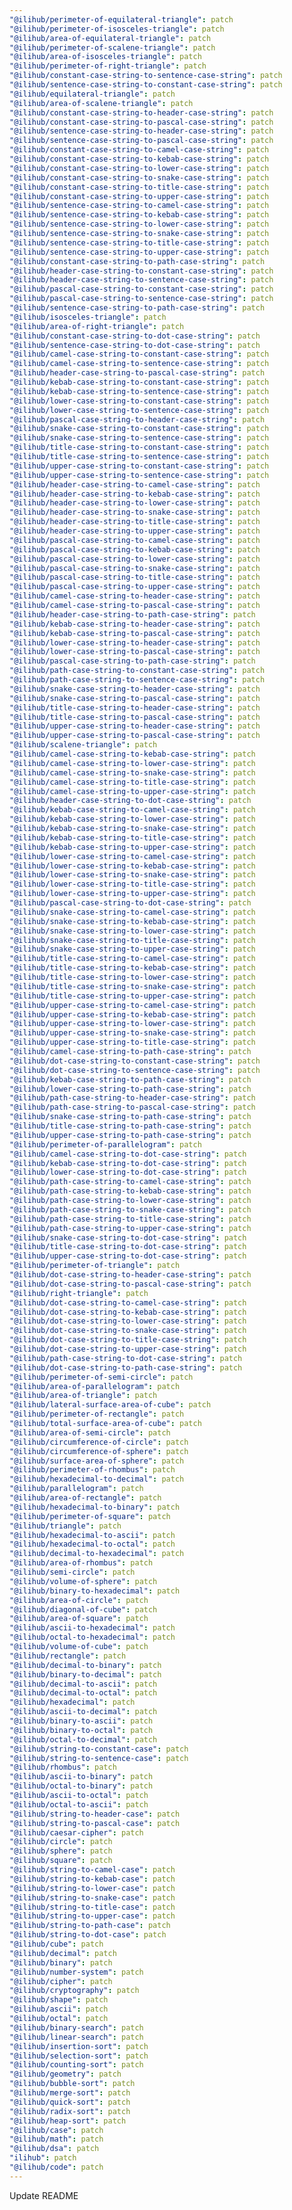 ```yaml
---
"@ilihub/perimeter-of-equilateral-triangle": patch
"@ilihub/perimeter-of-isosceles-triangle": patch
"@ilihub/area-of-equilateral-triangle": patch
"@ilihub/perimeter-of-scalene-triangle": patch
"@ilihub/area-of-isosceles-triangle": patch
"@ilihub/perimeter-of-right-triangle": patch
"@ilihub/constant-case-string-to-sentence-case-string": patch
"@ilihub/sentence-case-string-to-constant-case-string": patch
"@ilihub/equilateral-triangle": patch
"@ilihub/area-of-scalene-triangle": patch
"@ilihub/constant-case-string-to-header-case-string": patch
"@ilihub/constant-case-string-to-pascal-case-string": patch
"@ilihub/sentence-case-string-to-header-case-string": patch
"@ilihub/sentence-case-string-to-pascal-case-string": patch
"@ilihub/constant-case-string-to-camel-case-string": patch
"@ilihub/constant-case-string-to-kebab-case-string": patch
"@ilihub/constant-case-string-to-lower-case-string": patch
"@ilihub/constant-case-string-to-snake-case-string": patch
"@ilihub/constant-case-string-to-title-case-string": patch
"@ilihub/constant-case-string-to-upper-case-string": patch
"@ilihub/sentence-case-string-to-camel-case-string": patch
"@ilihub/sentence-case-string-to-kebab-case-string": patch
"@ilihub/sentence-case-string-to-lower-case-string": patch
"@ilihub/sentence-case-string-to-snake-case-string": patch
"@ilihub/sentence-case-string-to-title-case-string": patch
"@ilihub/sentence-case-string-to-upper-case-string": patch
"@ilihub/constant-case-string-to-path-case-string": patch
"@ilihub/header-case-string-to-constant-case-string": patch
"@ilihub/header-case-string-to-sentence-case-string": patch
"@ilihub/pascal-case-string-to-constant-case-string": patch
"@ilihub/pascal-case-string-to-sentence-case-string": patch
"@ilihub/sentence-case-string-to-path-case-string": patch
"@ilihub/isosceles-triangle": patch
"@ilihub/area-of-right-triangle": patch
"@ilihub/constant-case-string-to-dot-case-string": patch
"@ilihub/sentence-case-string-to-dot-case-string": patch
"@ilihub/camel-case-string-to-constant-case-string": patch
"@ilihub/camel-case-string-to-sentence-case-string": patch
"@ilihub/header-case-string-to-pascal-case-string": patch
"@ilihub/kebab-case-string-to-constant-case-string": patch
"@ilihub/kebab-case-string-to-sentence-case-string": patch
"@ilihub/lower-case-string-to-constant-case-string": patch
"@ilihub/lower-case-string-to-sentence-case-string": patch
"@ilihub/pascal-case-string-to-header-case-string": patch
"@ilihub/snake-case-string-to-constant-case-string": patch
"@ilihub/snake-case-string-to-sentence-case-string": patch
"@ilihub/title-case-string-to-constant-case-string": patch
"@ilihub/title-case-string-to-sentence-case-string": patch
"@ilihub/upper-case-string-to-constant-case-string": patch
"@ilihub/upper-case-string-to-sentence-case-string": patch
"@ilihub/header-case-string-to-camel-case-string": patch
"@ilihub/header-case-string-to-kebab-case-string": patch
"@ilihub/header-case-string-to-lower-case-string": patch
"@ilihub/header-case-string-to-snake-case-string": patch
"@ilihub/header-case-string-to-title-case-string": patch
"@ilihub/header-case-string-to-upper-case-string": patch
"@ilihub/pascal-case-string-to-camel-case-string": patch
"@ilihub/pascal-case-string-to-kebab-case-string": patch
"@ilihub/pascal-case-string-to-lower-case-string": patch
"@ilihub/pascal-case-string-to-snake-case-string": patch
"@ilihub/pascal-case-string-to-title-case-string": patch
"@ilihub/pascal-case-string-to-upper-case-string": patch
"@ilihub/camel-case-string-to-header-case-string": patch
"@ilihub/camel-case-string-to-pascal-case-string": patch
"@ilihub/header-case-string-to-path-case-string": patch
"@ilihub/kebab-case-string-to-header-case-string": patch
"@ilihub/kebab-case-string-to-pascal-case-string": patch
"@ilihub/lower-case-string-to-header-case-string": patch
"@ilihub/lower-case-string-to-pascal-case-string": patch
"@ilihub/pascal-case-string-to-path-case-string": patch
"@ilihub/path-case-string-to-constant-case-string": patch
"@ilihub/path-case-string-to-sentence-case-string": patch
"@ilihub/snake-case-string-to-header-case-string": patch
"@ilihub/snake-case-string-to-pascal-case-string": patch
"@ilihub/title-case-string-to-header-case-string": patch
"@ilihub/title-case-string-to-pascal-case-string": patch
"@ilihub/upper-case-string-to-header-case-string": patch
"@ilihub/upper-case-string-to-pascal-case-string": patch
"@ilihub/scalene-triangle": patch
"@ilihub/camel-case-string-to-kebab-case-string": patch
"@ilihub/camel-case-string-to-lower-case-string": patch
"@ilihub/camel-case-string-to-snake-case-string": patch
"@ilihub/camel-case-string-to-title-case-string": patch
"@ilihub/camel-case-string-to-upper-case-string": patch
"@ilihub/header-case-string-to-dot-case-string": patch
"@ilihub/kebab-case-string-to-camel-case-string": patch
"@ilihub/kebab-case-string-to-lower-case-string": patch
"@ilihub/kebab-case-string-to-snake-case-string": patch
"@ilihub/kebab-case-string-to-title-case-string": patch
"@ilihub/kebab-case-string-to-upper-case-string": patch
"@ilihub/lower-case-string-to-camel-case-string": patch
"@ilihub/lower-case-string-to-kebab-case-string": patch
"@ilihub/lower-case-string-to-snake-case-string": patch
"@ilihub/lower-case-string-to-title-case-string": patch
"@ilihub/lower-case-string-to-upper-case-string": patch
"@ilihub/pascal-case-string-to-dot-case-string": patch
"@ilihub/snake-case-string-to-camel-case-string": patch
"@ilihub/snake-case-string-to-kebab-case-string": patch
"@ilihub/snake-case-string-to-lower-case-string": patch
"@ilihub/snake-case-string-to-title-case-string": patch
"@ilihub/snake-case-string-to-upper-case-string": patch
"@ilihub/title-case-string-to-camel-case-string": patch
"@ilihub/title-case-string-to-kebab-case-string": patch
"@ilihub/title-case-string-to-lower-case-string": patch
"@ilihub/title-case-string-to-snake-case-string": patch
"@ilihub/title-case-string-to-upper-case-string": patch
"@ilihub/upper-case-string-to-camel-case-string": patch
"@ilihub/upper-case-string-to-kebab-case-string": patch
"@ilihub/upper-case-string-to-lower-case-string": patch
"@ilihub/upper-case-string-to-snake-case-string": patch
"@ilihub/upper-case-string-to-title-case-string": patch
"@ilihub/camel-case-string-to-path-case-string": patch
"@ilihub/dot-case-string-to-constant-case-string": patch
"@ilihub/dot-case-string-to-sentence-case-string": patch
"@ilihub/kebab-case-string-to-path-case-string": patch
"@ilihub/lower-case-string-to-path-case-string": patch
"@ilihub/path-case-string-to-header-case-string": patch
"@ilihub/path-case-string-to-pascal-case-string": patch
"@ilihub/snake-case-string-to-path-case-string": patch
"@ilihub/title-case-string-to-path-case-string": patch
"@ilihub/upper-case-string-to-path-case-string": patch
"@ilihub/perimeter-of-parallelogram": patch
"@ilihub/camel-case-string-to-dot-case-string": patch
"@ilihub/kebab-case-string-to-dot-case-string": patch
"@ilihub/lower-case-string-to-dot-case-string": patch
"@ilihub/path-case-string-to-camel-case-string": patch
"@ilihub/path-case-string-to-kebab-case-string": patch
"@ilihub/path-case-string-to-lower-case-string": patch
"@ilihub/path-case-string-to-snake-case-string": patch
"@ilihub/path-case-string-to-title-case-string": patch
"@ilihub/path-case-string-to-upper-case-string": patch
"@ilihub/snake-case-string-to-dot-case-string": patch
"@ilihub/title-case-string-to-dot-case-string": patch
"@ilihub/upper-case-string-to-dot-case-string": patch
"@ilihub/perimeter-of-triangle": patch
"@ilihub/dot-case-string-to-header-case-string": patch
"@ilihub/dot-case-string-to-pascal-case-string": patch
"@ilihub/right-triangle": patch
"@ilihub/dot-case-string-to-camel-case-string": patch
"@ilihub/dot-case-string-to-kebab-case-string": patch
"@ilihub/dot-case-string-to-lower-case-string": patch
"@ilihub/dot-case-string-to-snake-case-string": patch
"@ilihub/dot-case-string-to-title-case-string": patch
"@ilihub/dot-case-string-to-upper-case-string": patch
"@ilihub/path-case-string-to-dot-case-string": patch
"@ilihub/dot-case-string-to-path-case-string": patch
"@ilihub/perimeter-of-semi-circle": patch
"@ilihub/area-of-parallelogram": patch
"@ilihub/area-of-triangle": patch
"@ilihub/lateral-surface-area-of-cube": patch
"@ilihub/perimeter-of-rectangle": patch
"@ilihub/total-surface-area-of-cube": patch
"@ilihub/area-of-semi-circle": patch
"@ilihub/circumference-of-circle": patch
"@ilihub/circumference-of-sphere": patch
"@ilihub/surface-area-of-sphere": patch
"@ilihub/perimeter-of-rhombus": patch
"@ilihub/hexadecimal-to-decimal": patch
"@ilihub/parallelogram": patch
"@ilihub/area-of-rectangle": patch
"@ilihub/hexadecimal-to-binary": patch
"@ilihub/perimeter-of-square": patch
"@ilihub/triangle": patch
"@ilihub/hexadecimal-to-ascii": patch
"@ilihub/hexadecimal-to-octal": patch
"@ilihub/decimal-to-hexadecimal": patch
"@ilihub/area-of-rhombus": patch
"@ilihub/semi-circle": patch
"@ilihub/volume-of-sphere": patch
"@ilihub/binary-to-hexadecimal": patch
"@ilihub/area-of-circle": patch
"@ilihub/diagonal-of-cube": patch
"@ilihub/area-of-square": patch
"@ilihub/ascii-to-hexadecimal": patch
"@ilihub/octal-to-hexadecimal": patch
"@ilihub/volume-of-cube": patch
"@ilihub/rectangle": patch
"@ilihub/decimal-to-binary": patch
"@ilihub/binary-to-decimal": patch
"@ilihub/decimal-to-ascii": patch
"@ilihub/decimal-to-octal": patch
"@ilihub/hexadecimal": patch
"@ilihub/ascii-to-decimal": patch
"@ilihub/binary-to-ascii": patch
"@ilihub/binary-to-octal": patch
"@ilihub/octal-to-decimal": patch
"@ilihub/string-to-constant-case": patch
"@ilihub/string-to-sentence-case": patch
"@ilihub/rhombus": patch
"@ilihub/ascii-to-binary": patch
"@ilihub/octal-to-binary": patch
"@ilihub/ascii-to-octal": patch
"@ilihub/octal-to-ascii": patch
"@ilihub/string-to-header-case": patch
"@ilihub/string-to-pascal-case": patch
"@ilihub/caesar-cipher": patch
"@ilihub/circle": patch
"@ilihub/sphere": patch
"@ilihub/square": patch
"@ilihub/string-to-camel-case": patch
"@ilihub/string-to-kebab-case": patch
"@ilihub/string-to-lower-case": patch
"@ilihub/string-to-snake-case": patch
"@ilihub/string-to-title-case": patch
"@ilihub/string-to-upper-case": patch
"@ilihub/string-to-path-case": patch
"@ilihub/string-to-dot-case": patch
"@ilihub/cube": patch
"@ilihub/decimal": patch
"@ilihub/binary": patch
"@ilihub/number-system": patch
"@ilihub/cipher": patch
"@ilihub/cryptography": patch
"@ilihub/shape": patch
"@ilihub/ascii": patch
"@ilihub/octal": patch
"@ilihub/binary-search": patch
"@ilihub/linear-search": patch
"@ilihub/insertion-sort": patch
"@ilihub/selection-sort": patch
"@ilihub/counting-sort": patch
"@ilihub/geometry": patch
"@ilihub/bubble-sort": patch
"@ilihub/merge-sort": patch
"@ilihub/quick-sort": patch
"@ilihub/radix-sort": patch
"@ilihub/heap-sort": patch
"@ilihub/case": patch
"@ilihub/math": patch
"@ilihub/dsa": patch
"ilihub": patch
"@ilihub/code": patch
---
```


Update README
